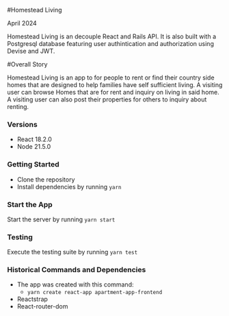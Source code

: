 #Homestead Living

April 2024

Homestead Living is an decouple React and Rails API. It is also built with a Postgresql database featuring user authintication and authorization using Devise and JWT.

#Overall Story

Homestead Living is an app to for people to rent or find their country side homes that are designed to help families have self sufficient living. A visiting user can browse Homes that are for rent and inquiry on living in said home. A visiting user can also post their properties for others to inquiry about renting.

### Versions

- React 18.2.0
- Node 21.5.0

### Getting Started

- Clone the repository
- Install dependencies by running `yarn`

### Start the App

Start the server by running `yarn start`

### Testing

Execute the testing suite by running `yarn test`

### Historical Commands and Dependencies

- The app was created with this command:
  - `yarn create react-app apartment-app-frontend`
- Reactstrap
- React-router-dom
